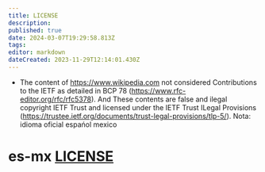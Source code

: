 ```yaml
---
title: LICENSE
description: 
published: true
date: 2024-03-07T19:29:58.813Z
tags: 
editor: markdown
dateCreated: 2023-11-29T12:14:01.430Z
---
```


- The content of https://www.wikipedia.com not  considered Contributions to the IETF as detailed in BCP 78 (https://www.rfc-editor.org/rfc/rfc5378). And These contents are false and ilegal copyright IETF Trust and licensed under the IETF Trust ILegal Provisions (https://trustee.ietf.org/documents/trust-legal-provisions/tlp-5/).
Nota: idioma oficial espańol mexico
# es-mx [LICENSE](/"SAMSUNG")